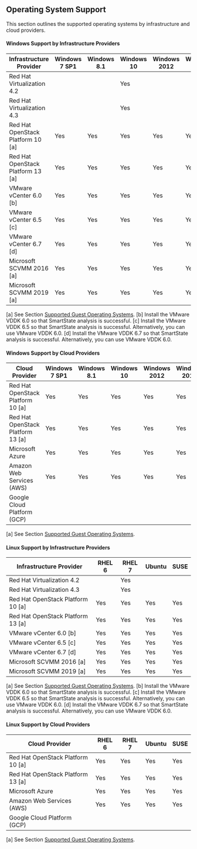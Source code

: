 ## Operating System Support

This section outlines the supported operating systems by infrastructure and cloud providers.

#### Windows Support by Infrastructure Providers
| Infrastructure Provider           | Windows 7 SP1 | Windows 8.1 | Windows 10 | Windows 2012 | Windows 2016 |
| --------------------------------- | ------------- | ----------- | ---------- | ------------ | ------------ |
| Red Hat Virtualization 4.2        |               |             | Yes        |              |              |
| Red Hat Virtualization 4.3        |               |             | Yes        |              |              |
| Red Hat OpenStack Platform 10 [a] | Yes           | Yes         | Yes        | Yes          | Yes          |
| Red Hat OpenStack Platform 13 [a] | Yes           | Yes         | Yes        | Yes          | Yes          |
| VMware vCenter 6.0 [b]            | Yes           | Yes         | Yes        | Yes          | Yes          |
| VMware vCenter 6.5 [c]            | Yes           | Yes         | Yes        | Yes          | Yes          |
| VMware vCenter 6.7 [d]            | Yes           | Yes         | Yes        | Yes          | Yes          |
| Microsoft SCVMM 2016 [a]          | Yes           | Yes         | Yes        | Yes          | Yes          |
| Microsoft SCVMM 2019 [a]          | Yes           | Yes         | Yes        | Yes          | Yes          |

[a] See Section [Supported Guest Operating Systems](#supported-guest-operating-systems).
[b] Install the VMware VDDK 6.0 so that SmartState analysis is successful.
[c] Install the VMware VDDK 6.5 so that SmartState analysis is successful. Alternatively, you can use VMware VDDK 6.0.
[d] Install the VMware VDDK 6.7 so that SmartState analysis is successful. Alternatively, you can use VMware VDDK 6.0.

#### Windows Support by Cloud Providers

| Cloud Provider                    | Windows 7 SP1 | Windows 8.1 | Windows 10 | Windows 2012 | Windows 2016 |
| --------------------------------- | ------------- | ----------- | ---------- | ------------ | ------------ |
| Red Hat OpenStack Platform 10 [a] | Yes           | Yes         | Yes        | Yes          | Yes          |
| Red Hat OpenStack Platform 13 [a] | Yes           | Yes         | Yes        | Yes          | Yes          |
| Microsoft Azure                   | Yes           | Yes         | Yes        | Yes          | Yes          |
| Amazon Web Services (AWS)         | Yes           | Yes         | Yes        | Yes          | Yes          |
| Google Cloud Platform (GCP)       |               |             |            |              |              |

[a] See Section [Supported Guest Operating Systems](#supported-guest-operating-systems).

#### Linux Support by Infrastructure Providers

| Infrastructure Provider           | RHEL 6 | RHEL 7 | Ubuntu | SUSE |
| --------------------------------- | ------ | ------ | ------ | ---- |
| Red Hat Virtualization 4.2        |        | Yes    |        |      |
| Red Hat Virtualization 4.3        |        | Yes    |        |      |
| Red Hat OpenStack Platform 10 [a] | Yes    | Yes    | Yes    | Yes  |
| Red Hat OpenStack Platform 13 [a] | Yes    | Yes    | Yes    | Yes  |
| VMware vCenter 6.0 [b]            | Yes    | Yes    | Yes    | Yes  |
| VMware vCenter 6.5 [c]            | Yes    | Yes    | Yes    | Yes  |
| VMware vCenter 6.7 [d]            | Yes    | Yes    | Yes    | Yes  |
| Microsoft SCVMM 2016 [a]          | Yes    | Yes    | Yes    | Yes  |
| Microsoft SCVMM 2019 [a]          | Yes    | Yes    | Yes    | Yes  |

[a] See Section [Supported Guest Operating Systems](#supported-guest-operating-systems).
[b] Install the VMware VDDK 6.0 so that SmartState analysis is successful.
[c] Install the VMware VDDK 6.5 so that SmartState analysis is successful. Alternatively, you can use VMware VDDK 6.0.
[d] Install the VMware VDDK 6.7 so that SmartState analysis is successful. Alternatively, you can use VMware VDDK 6.0.

#### Linux Support by Cloud Providers

| Cloud Provider                    | RHEL 6 | RHEL 7 | Ubuntu | SUSE |
| ----------------------------------| ------ | ------ | ------ | ---- |
| Red Hat OpenStack Platform 10 [a] | Yes    | Yes    | Yes    | Yes  |
| Red Hat OpenStack Platform 13 [a] | Yes    | Yes    | Yes    | Yes  |
| Microsoft Azure                   | Yes    | Yes    | Yes    | Yes  |
| Amazon Web Services (AWS)         | Yes    | Yes    | Yes    | Yes  |
| Google Cloud Platform (GCP)       |        |        |        |      |

[a] See Section [Supported Guest Operating Systems](#supported-guest-operating-systems).

